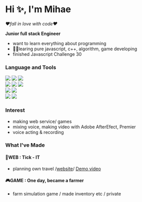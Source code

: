# Hi ✨, I'm Mihae
*❤fall in love with code❤*  

**Junior full stack Engineer**
- want to learn everything about programming
- 🏃‍♀️learing pure javascript, c++, algorithm, game developing
- finished Javascript Challenge 30

### Language and Tools
<img src="https://img.shields.io/badge/HTML-E34F26?style=flat-square&logo=HTML5&logoColor=white"> <img src="https://img.shields.io/badge/CSS-1572B6?style=flat-square&logo=CSS3&logoColor=white">
<img src="https://img.shields.io/badge/JavaScript-F7DF1E?style=flat-square&logo=javascript&logoColor=white">  
<img src="https://img.shields.io/badge/React-61DAFB?style=flat-square&logo=React&logoColor=white">
<img src="https://img.shields.io/badge/Spring Boot-6DB33F?style=flat-square&logo=Spring-Boot&logoColor=white">
<img src="https://img.shields.io/badge/MySQL-4479A1?style=flat-square&logo=MySQL&logoColor=white">  
<img src="https://img.shields.io/badge/Unity-000000?style=flat-square&logo=Unity&logoColor=white">
<img src="https://img.shields.io/badge/C Sharp-239120?style=flat-square&logo=C-Sharp&logoColor=white">  
<img src="https://img.shields.io/badge/C++-00599C?style=flat-square&logo=c%2B%2B&logoColor=white"> 
<img src="https://img.shields.io/badge/AWS-232F3E?style=flat-square&logo=Amazon-AWS&logoColor=white"> 
### Interest
- making web service/ games
- mixing voice, making video with Adobe AfterEfect, Premier
- voice acting & recording
### What I've Made
#### 🌻WEB : Tick - IT 
- planning own travel /[website](http://3.36.224.224:3030)/ [Demo video](https://www.youtube.com/watch?v=0f2Z-i2MtYM&t=39s)  
#### 🎮GAME : One day, became a farmer
- farm simulation game / made inventory etc / private



<!--
**smilehae/smilehae** is a ✨ _special_ ✨ repository because its `README.md` (this file) appears on your GitHub profile.

Here are some ideas to get you started:

- 🔭 I’m currently working on ...
- 🌱 I’m currently learning ...
- 👯 I’m looking to collaborate on ...
- 🤔 I’m looking for help with ...
- 💬 Ask me about ...
- 📫 How to reach me: ...
- 😄 Pronouns: ...
- ⚡ Fun fact: ...
-->
